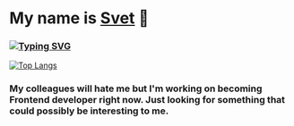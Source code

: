 # My name is <a href="http://www.mursvet.ru">Svet</a> 👋
### [![Typing SVG](https://readme-typing-svg.herokuapp.com?color=%2336BCF7&lines=Computer+Security+student)](https://git.io/typing-svg)
[![Top Langs](https://github-readme-stats.vercel.app/api/top-langs/?username=securesvet)](https://github.com/securesvet/github-readme-stats)
### My colleagues will hate me but I'm working on becoming Frontend developer right now. Just looking for something that could possibly be interesting to me.
